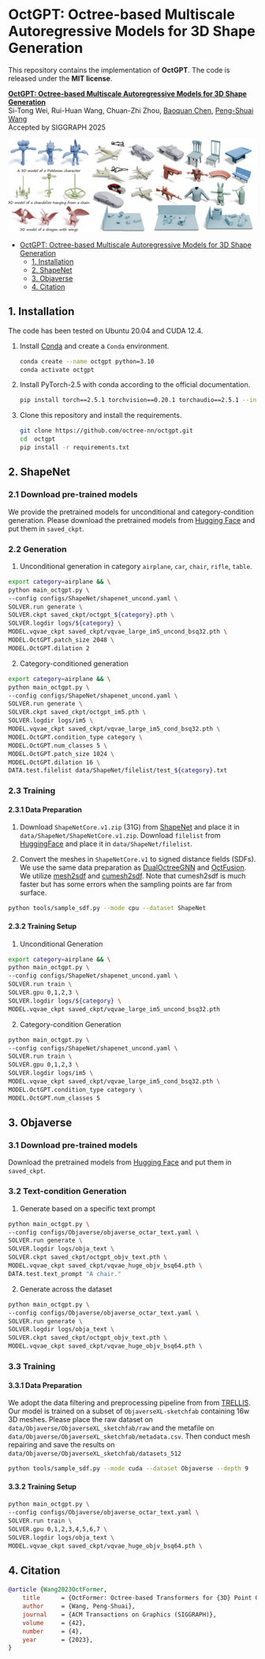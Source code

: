 # OctGPT: Octree-based Multiscale Autoregressive Models for 3D Shape Generation

This repository contains the implementation of **OctGPT**. The code is
released under the **MIT license**. 


**[OctGPT: Octree-based Multiscale Autoregressive Models for 3D Shape Generation](http://arxiv.org/)**<br/>
Si-Tong Wei, Rui-Huan Wang, Chuan-Zhi Zhou, [Baoquan Chen](https://baoquanchen.info/), [Peng-Shuai Wang](https://wang-ps.github.io/)<br/>
Accepted by SIGGRAPH 2025

![teaser](assets/teaser.png)


- [OctGPT: Octree-based Multiscale Autoregressive Models for 3D Shape Generation](#octgpt-octree-based-multiscale-autoregressive-models-for-3d-shape-generation)
  - [1. Installation](#1-installation)
  - [2. ShapeNet](#2-shapenet)
  - [3. Objaverse](#3-objaverse)
  - [4. Citation](#4-citation)


## 1. Installation

The code has been tested on Ubuntu 20.04 and CUDA 12.4.


1. Install [Conda](https://www.anaconda.com/) and create a `Conda` environment.

    ```bash
    conda create --name octgpt python=3.10
    conda activate octgpt
    ```

2. Install PyTorch-2.5 with conda according to the official documentation.

    ```bash
    pip install torch==2.5.1 torchvision==0.20.1 torchaudio==2.5.1 --index-url https://download.pytorch.org/whl/cu124
    ```

3. Clone this repository and install the requirements.

    ```bash
    git clone https://github.com/octree-nn/octgpt.git
    cd  octgpt
    pip install -r requirements.txt
    ```

## 2. ShapeNet

### 2.1 Download pre-trained models
We provide the pretrained models for unconditional and category-condition generation. Please download the pretrained models from [Hugging Face](https://huggingface.co/wst2001/OctGPT) and put them in `saved_ckpt`.

### 2.2 Generation
1. Unconditional generation in category `airplane`, `car`, `chair`, `rifle`, `table`.
```bash
export category=airplane && \
python main_octgpt.py \
--config configs/ShapeNet/shapenet_uncond.yaml \
SOLVER.run generate \
SOLVER.ckpt saved_ckpt/octgpt_${category}.pth \
SOLVER.logdir logs/${category} \
MODEL.vqvae_ckpt saved_ckpt/vqvae_large_im5_uncond_bsq32.pth \
MODEL.OctGPT.patch_size 2048 \
MODEL.OctGPT.dilation 2
```

2. Category-conditioned generation
```bash
export category=airplane && \
python main_octgpt.py \
--config configs/ShapeNet/shapenet_uncond.yaml \
SOLVER.run generate \
SOLVER.ckpt saved_ckpt/octgpt_im5.pth \
SOLVER.logdir logs/im5 \
MODEL.vqvae_ckpt saved_ckpt/vqvae_large_im5_cond_bsq32.pth \
MODEL.OctGPT.condition_type category \
MODEL.OctGPT.num_classes 5 \
MODEL.OctGPT.patch_size 1024 \
MODEL.OctGPT.dilation 16 \
DATA.test.filelist data/ShapeNet/filelist/test_${category}.txt
```

### 2.3 Training
#### 2.3.1 Data Preparation

1. Download `ShapeNetCore.v1.zip` (31G) from [ShapeNet](https://shapenet.org/) and place it in `data/ShapeNet/ShapeNetCore.v1.zip`. Download `filelist` from [HuggingFace](https://huggingface.co/wst2001/OctGPT) and place it in `data/ShapeNet/filelist`.

2. Convert the meshes in `ShapeNetCore.v1` to signed distance fields (SDFs).
We use the same data preparation as [DualOctreeGNN](https://github.com/microsoft/DualOctreeGNN.git) and [OctFusion](https://github.com/octree-nn/octfusion). We utilize [mesh2sdf](https://github.com/wang-ps/mesh2sdf) and [cumesh2sdf](https://github.com/eliphatfs/cumesh2sdf). Note that cumesh2sdf is much faster but has some errors when the sampling points are far from surface.
```bash
python tools/sample_sdf.py --mode cpu --dataset ShapeNet
```
#### 2.3.2 Training Setup

1. Unconditional Generation
```bash
export category=airplane && \
python main_octgpt.py \
--config configs/ShapeNet/shapenet_uncond.yaml \
SOLVER.run train \
SOLVER.gpu 0,1,2,3 \
SOLVER.logdir logs/${category} \
MODEL.vqvae_ckpt saved_ckpt/vqvae_large_im5_uncond_bsq32.pth
```

2. Category-condition Generation
```bash
python main_octgpt.py \
--config configs/ShapeNet/shapenet_uncond.yaml \
SOLVER.run train \
SOLVER.gpu 0,1,2,3 \
SOLVER.logdir logs/im5 \
MODEL.vqvae_ckpt saved_ckpt/vqvae_large_im5_cond_bsq32.pth \
MODEL.OctGPT.condition_type category \
MODEL.OctGPT.num_classes 5
```

## 3. Objaverse
### 3.1 Download pre-trained models
Download the pretrained models from [Hugging Face](https://huggingface.co/wst2001/OctGPT) and put them in `saved_ckpt`.

### 3.2 Text-condition Generation
1. Generate based on a specific text prompt
```bash
python main_octgpt.py \
--config configs/Objaverse/objaverse_octar_text.yaml \
SOLVER.run generate \
SOLVER.logdir logs/obja_text \
SOLVER.ckpt saved_ckpt/octgpt_objv_text.pth \
MODEL.vqvae_ckpt saved_ckpt/vqvae_huge_objv_bsq64.pth \
DATA.test.text_prompt "A chair."
```
2. Generate across the dataset
```bash
python main_octgpt.py \
--config configs/Objaverse/objaverse_octar_text.yaml \
SOLVER.run generate \
SOLVER.logdir logs/obja_text \
SOLVER.ckpt saved_ckpt/octgpt_objv_text.pth \
MODEL.vqvae_ckpt saved_ckpt/vqvae_huge_objv_bsq64.pth \
```

### 3.3 Training
#### 3.3.1 Data Preparation
We adopt the data filtering and preprocessing pipeline from from [TRELLIS](https://github.com/Microsoft/TRELLIS). Our model is trained on a subset of `ObjaverseXL-sketchfab` containing 16w 3D meshes.
Please place the raw dataset on `data/Objaverse/ObjaverseXL_sketchfab/raw` and the metafile on `data/Objaverse/ObjaverseXL_sketchfab/metadata.csv`. Then conduct mesh repairing and save the results on `data/Objaverse/ObjaverseXL_sketchfab/datasets_512`
```bash
python tools/sample_sdf.py --mode cuda --dataset Objaverse --depth 9
```
#### 3.3.2 Training Setup
```bash
python main_octgpt.py \
--config configs/Objaverse/objaverse_octar_text.yaml \
SOLVER.run train \
SOLVER.gpu 0,1,2,3,4,5,6,7 \
SOLVER.logdir logs/obja_text \
MODEL.vqvae_ckpt saved_ckpt/vqvae_huge_objv_bsq64.pth \
```

## 4. Citation
```bibtex
@article {Wang2023OctFormer,
    title      = {OctFormer: Octree-based Transformers for {3D} Point Clouds},
    author     = {Wang, Peng-Shuai},
    journal    = {ACM Transactions on Graphics (SIGGRAPH)},
    volume     = {42},
    number     = {4},
    year       = {2023},
}
   ```